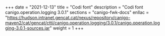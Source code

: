 +++
date        = "2021-12-13"
title       = "Codi font"
description = "Codi font canigo.operation.logging 3.0.1"
sections    = "canigo-fwk-docs"
enllac		= "https://hudson.intranet.gencat.cat/nexus/repository/canigo-maven2/cat/gencat/ctti/canigo.operation.logging/3.0.1/canigo.operation.logging-3.0.1-sources.jar"
weight		= 1
+++
